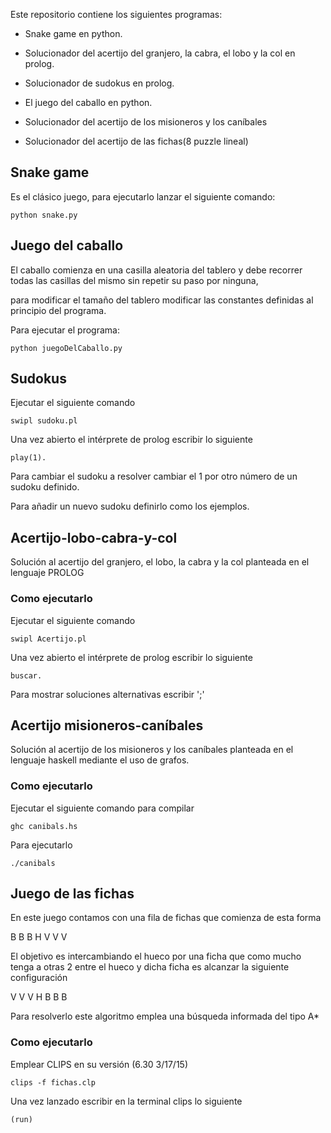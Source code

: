 Este repositorio contiene los siguientes programas:
- Snake game en python.

- Solucionador del acertijo del granjero, la cabra, el lobo y la col en prolog.

- Solucionador de sudokus en prolog.

- El juego del caballo en python.

- Solucionador del acertijo de los misioneros y los caníbales

- Solucionador del acertijo de las fichas(8 puzzle lineal)

## Snake game

Es el clásico juego, para ejecutarlo lanzar el siguiente comando:

```
python snake.py
```

## Juego del caballo

El caballo comienza en una casilla aleatoria del tablero y debe recorrer todas las casillas del mismo sin repetir su paso por ninguna,

para modificar el tamaño del tablero modificar las constantes definidas al principio del programa.

Para ejecutar el programa:

```
python juegoDelCaballo.py
```

## Sudokus

Ejecutar el siguiente comando

```
swipl sudoku.pl
```

Una vez abierto el intérprete de prolog escribir lo siguiente

```
play(1).
```

Para cambiar el sudoku a resolver cambiar el 1 por otro número de un sudoku definido.

Para añadir un nuevo sudoku definirlo como los ejemplos.

## Acertijo-lobo-cabra-y-col
Solución al acertijo del granjero, el lobo, la cabra y la col planteada en el lenguaje PROLOG
### Como ejecutarlo
Ejecutar el siguiente comando

```
swipl Acertijo.pl
```

Una vez abierto el intérprete de prolog escribir lo siguiente

```
buscar.
```

Para mostrar soluciones alternativas escribir ';'

## Acertijo misioneros-caníbales
Solución al acertijo de los misioneros y los caníbales planteada en el lenguaje haskell mediante el uso de grafos.
### Como ejecutarlo
Ejecutar el siguiente comando para compilar

```
ghc canibals.hs
```

Para ejecutarlo

```
./canibals
```

## Juego de las fichas
En este juego contamos con una fila de fichas que comienza de esta forma

B B B H V V V

El objetivo es intercambiando el hueco por una ficha que como mucho tenga a otras 2 entre el hueco y dicha ficha es alcanzar la siguiente configuración

V V V H B B B

Para resolverlo este algoritmo emplea una búsqueda informada del tipo A*

### Como ejecutarlo

Emplear CLIPS en su versión (6.30 3/17/15)

```
clips -f fichas.clp
```

Una vez lanzado escribir en la terminal clips lo siguiente
```
(run)
```
